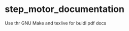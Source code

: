 step_motor_documentation
========================

Use thr GNU Make and texlive for buidl pdf docs

